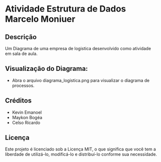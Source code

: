 # Atividade Estrutura de Dados Marcelo Moniuer 

## Descrição
Um Diagrama de uma empresa de logistica desenvolvido como atividade em sala de aula.

## Visualização do Diagrama:
- Abra o arquivo diagrama_logistica.png para visualizar o diagrama de processos.

## Créditos
- Kevin Emanoel
- Maykon Bogéa
- Celso Ricardo
  
## Licença
Este projeto é licenciado sob a Licença MIT, o que significa que você tem a liberdade de utilizá-lo, modificá-lo e distribuí-lo conforme sua necessidade.
